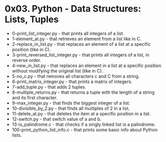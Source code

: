 # 0x03. Python - Data Structures: Lists, Tuples

- 0-print_list_integer.py - that prints all integers of a list.
- 1-element_at.py -  that retrieves an element from a list like in C.
- 2-replace_in_list.py - that replaces an element of a list at a specific position (like in C).
- 3-print_reversed_list_integer.py -  that prints all integers of a list, in reverse order.
- 4-new_in_list.py -  that replaces an element in a list at a specific position without modifying the original list (like in C).
- 5-no_c.py - that removes all characters c and C from a string.
- 6-print_matrix_integer.py - that prints a matrix of integers.
- 7-add_tuple.py -  that adds 2 tuples.
- 8-multiple_returns.py - that returns a tuple with the length of a string and its first character.
- 9-max_integer.py - that finds the biggest integer of a list.
- 10-divisible_by_2.py - that finds all multiples of 2 in a list.
- 11-delete_at.py - that deletes the item at a specific position in a list.
- 12-switch.py - that switch value of a and b.
- 13-is_palindrome.c - that checks if a singly linked list is a palindrome.
- 100-print_python_list_info.c - that prints some basic info about Python lists.
